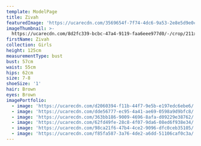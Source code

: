```yaml
---
template: ModelPage
title: Zivah
featuredImage: 'https://ucarecdn.com/3569654f-7f74-4dc6-9a53-2e8e5d9e0c2d/'
imageThumbnail: >-
  https://ucarecdn.com/8d2fc339-bcbc-47a4-9119-faa6eee977d0/-/crop/211x311/80,111/-/preview/
firstName: Zivah
collection: Girls
height: 125cm
measurementType: bust
bust: 57cm
waist: 55cm
hips: 62cm
size: 7-8
shoeSize: '1'
hair: Brown
eyes: Brown
imagePortfolio:
  - image: 'https://ucarecdn.com/d2060394-f11b-44f7-9e5b-e197edc6ebe6/'
  - image: 'https://ucarecdn.com/dde56777-ec95-4a41-ae69-0598a9d9bfc8/'
  - image: 'https://ucarecdn.com/363bb186-9009-4696-8afa-d09229e38762/'
  - image: 'https://ucarecdn.com/62fd49fe-28c8-4f07-9da6-08ed6f938e34/'
  - image: 'https://ucarecdn.com/98ca21f6-47b4-4ce2-9096-dfc0ceb35105/'
  - image: 'https://ucarecdn.com/f85fa587-3a76-4de2-a6dd-51106caf0c3a/'
---
```


